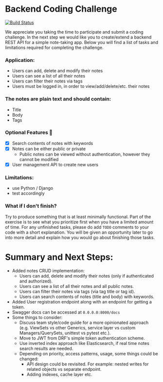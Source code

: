 # Backend Coding Challenge

[![Build Status](https://github.com/Thermondo/backend-code-challenge/actions/workflows/main.yml/badge.svg?event=push)](https://github.com/Thermondo/backend-code-challenge/actions)

We appreciate you taking the time to participate and submit a coding challenge. In the next step we would like you to
create/extend a backend REST API for a simple note-taking app. Below you will find a list of tasks and limitations
required for completing the challenge.

### Application:

* Users can add, delete and modify their notes
* Users can see a list of all their notes
* Users can filter their notes via tags
* Users must be logged in, in order to view/add/delete/etc. their notes

### The notes are plain text and should contain:

* Title
* Body
* Tags

### Optional Features 🚀

* [x] Search contents of notes with keywords
* [x] Notes can be either public or private
    * Public notes can be viewed without authentication, however they cannot be modified
* [x] User management API to create new users

### Limitations:

* use Python / Django
* test accordingly

### What if I don't finish?

Try to produce something that is at least minimally functional. Part of the exercise is to see what you prioritize first when you have a limited amount of time. For any unfinished tasks, please do add `TODO` comments to your code with a short explanation. You will be given an opportunity later to go into more detail and explain how you would go about finishing those tasks.

# Summary and Next Steps:

* Added notes CRUD implementation:
  * Users can add, delete and modify their notes (only if authenticated and authorized).
  * Users can see a list of all their notes and all public notes.
  * Users can filter their notes via tags (via tag title or tag id).
  * Users can search contents of notes (title and body) with keywords.
* Added User registration endpoint along with an endpoint for getting a token.
* Swagger docs can be accessed at `0.0.0.0:8000/docs`
* Some things to consider:
  * Discuss team style/code guide for a more opinionated approach (e.g. ViewSets vs other Generics, service layer vs custom Managers/QuerySets, unittest vs pytest etc.).
  * Move to JWT from DRF's simple token authentication scheme.
  * Use inverted index approach like Elasticsearch, if real time notes search results are needed.
  * Depending on priority, access patterns, usage, some things could be changed:
    * API design could be revisited. For example: nested writes for related objects vs separate endpoint.
    * Adding indexes, cache layer etc.

